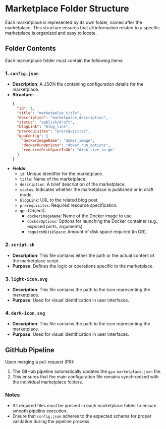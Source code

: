 
# Marketplace Folder Structure

Each marketplace is represented by its own folder, named after the marketplace. This structure ensures that all information related to a specific marketplace is organized and easy to locate.

## Folder Contents
Each marketplace folder must contain the following items:

### 1. `config.json`
- **Description**: A JSON file containing configuration details for the marketplace.
- **Structure**:
  ```json
  {
    "id": 1,
    "title": "marketpalce_title",
    "description": "marketpalce_description",
    "status": "publish/draft",
    "blogLink": "blog_link",
    "prerequisites": "prerequisites",
    "gpuConfig": {
      "dockerImageName": "doker_image",
      "dockerRunOptions": "doker_run_options",
      "requiredDiskSpaceInGb": "disk_size_in_gb"
    }
  }
  ```
- **Fields**:
  - `id`: Unique identifier for the marketplace.
  - `title`: Name of the marketplace.
  - `description`: A brief description of the marketplace.
  - `status`: Indicates whether the marketplace is published or in draft mode.
  - `blogLink`: URL to the related blog post.
  - `prerequisites`: Required resource specification.
  - `gpu` (Object):
    - `dockerImageName`: Name of the Docker image to use.
    - `dockerOptions`: Options for launching the Docker container (e.g., exposed ports, arguments).
    - `requiredDiskSpace`: Amount of disk space required (in GB).

### 2. `script.sh`
- **Description**: This file contains either the path or the actual content of the marketplace script.
- **Purpose**: Defines the logic or operations specific to the marketplace.

### 3. `light-icon.svg`
- **Description**: This file contains the path to the icon representing the marketplace.
- **Purpose**: Used for visual identification in user interfaces.

### 4. `dark-icon.svg`
- **Description**: This file contains the path to the icon representing the marketplace.
- **Purpose**: Used for visual identification in user interfaces.

## GitHub Pipeline
Upon merging a pull request (PR):
1. The GitHub pipeline automatically updates the `gpu-marketplace.json` file.
2. This ensures that the main configuration file remains synchronized with the individual marketplace folders.

### Notes
- All required files must be present in each marketplace folder to ensure smooth pipeline execution.
- Ensure that `config.json` adheres to the expected schema for proper validation during the pipeline process.
